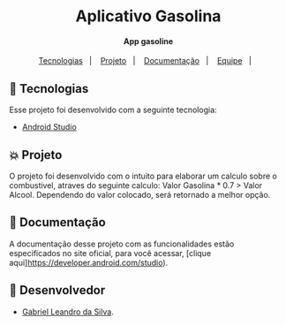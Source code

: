 <h1 align="center">
 Aplicativo Gasolina
</h>

<h4 align="center">
  App gasoline
</h4>

<p align="center">
  <a href="#rocket-tecnologias">Tecnologias</a>&nbsp;&nbsp;&nbsp;|&nbsp;&nbsp;&nbsp;
  <a href="#collision-projeto">Projeto</a>&nbsp;&nbsp;&nbsp;|&nbsp;&nbsp;&nbsp;
  <a href="#book-documentação">Documentação</a>&nbsp;&nbsp;&nbsp;|&nbsp;&nbsp;&nbsp;
  <a href="#muscle-equipe">Equipe</a>&nbsp;&nbsp;&nbsp;|&nbsp;&nbsp;&nbsp;
</p>

## :rocket: Tecnologias

Esse projeto foi desenvolvido com a seguinte tecnologia:

- [Android Studio](https://developer.android.com/studio)

## :collision: Projeto

O projeto foi desenvolvido com o intuito para elaborar um calculo sobre o combustivel, atraves do seguinte calculo: Valor Gasolina * 0.7 > Valor Alcool.
Dependendo do valor colocado, será retornado a melhor opção.

## :book: Documentação

A documentação desse projeto com as funcionalidades estão especificados no site oficial, para você acessar, [clique aqui]https://developer.android.com/studio).

## :muscle: Desenvolvedor

- [Gabriel Leandro da Silva](https://github.com/GabrielLeandroSilva).

